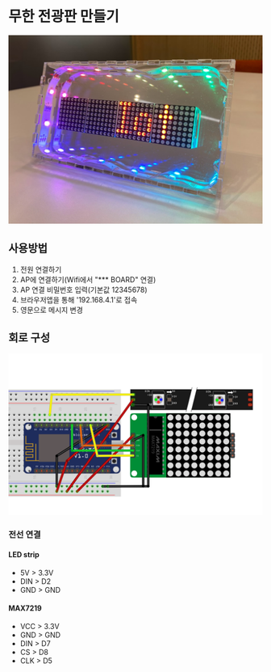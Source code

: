 # 무한 전광판 만들기
![무한전광판](https://github.com/forearth/infinite_message_board/blob/main/imgs/infinite_board.png?raw=true)

## 사용방법
1. 전원 연결하기
2. AP에 연결하기(Wifi에서 "*** BOARD" 연결)
3. AP 연결 비밀번호 입력(기본값 12345678)
4. 브라우저앱을 통해 '192.168.4.1'로 접속
5. 영문으로 메시지 변경


## 회로 구성
![무한전광판 회로](https://github.com/forearth/infinite_message_board/blob/main/imgs/circuit.png?raw=true)

### 전선 연결
#### LED strip
* 5V > 3.3V
* DIN > D2
* GND > GND

#### MAX7219
* VCC > 3.3V
* GND > GND
* DIN > D7
* CS > D8
* CLK > D5